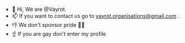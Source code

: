 - 👋 Hi, We are @Vayrot.
- 📫 If you want to contact us go to vayrot.organisations@gmail.com .
- 👎 We don't sponsor pride 🏳️‍🌈
- ☝ If you are gay don't enter my profile
